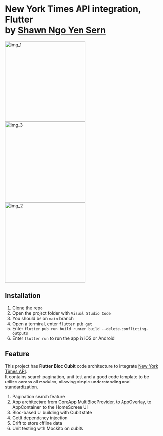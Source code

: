 # New York Times API integration, Flutter<br />by [Shawn Ngo Yen Sern](https://www.linkedin.com/in/ngo-yensern/?originalSubdomain=my)

<img width="260" alt="img_1" src="https://github.com/Ngoys/NYTimes-Flutter/assets/6831096/7230f349-6d60-4056-97da-f33cfd24a515">
<img width="260" alt="img_3" src="https://github.com/Ngoys/NYTimes-Flutter/assets/6831096/6e60422e-3385-4d99-b74f-f9fd4ed070b0">
<img width="260" alt="img_2" src="https://github.com/Ngoys/NYTimes-Flutter/assets/6831096/00d6c270-5a2e-445e-a84a-0da452655e26">

## Installation

1. Clone the repo 
2. Open the project folder with `Visual Studio Code`
3. You should be on `main` branch
4. Open a terminal, enter `flutter pub get`
5. Enter `flutter pub run build_runner build --delete-conflicting-outputs` 
6. Enter `flutter run` to run the app in iOS or Android 

## Feature 

This project has **Flutter Bloc Cubit** code architecture to integrate [New York Times API](https://developer.nytimes.com/apis).<br />
It contains search pagination, unit test and a good code template to be utilize across all modules, allowing simple understanding and standardization. <br />

1. Pagination search feature
2. App architecture from CoreApp MultiBlocProvider, to AppOverlay, to AppContainer, to the HomeScreen UI 
3. Bloc-based UI building with Cubit state
4. GetIt dependency injection
5. Drift to store offline data
6. Unit testing  with Mockito on cubits
